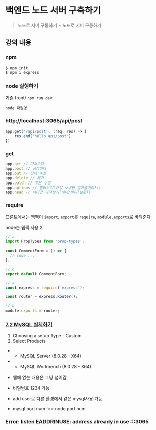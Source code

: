 # 백엔드 노드 서버 구축하기
> 노드로 서버 구동하기 ~ 노드로 서버 구동하기

## 강의 내용

### npm
```
$ npm init
$ npm i express
```

### node 실행하기

기존 front/ `npm run dev`

`node 파일명`

### http://localhost:3065/api/post

```js
app.get('/api/post', (req, res) => {
    res.end('hello api/post')
})
```

### get

```js
app.get // 가져오다
app.post // 생성하다
app.put // 전체 수정
app.delete // 제거
app.patch // 부분 수정
app.options // 찔러보기(요청 보내면 받아줄거야?;)
app.head // 헤더만 가져보기(헤더/바디(본문))
```

### require

프론트에서는 웹팩이 `import`, `export`를 `require`, `module.exports`로 바꿔준다

node는 웹팩 사용 X

```js
// a
import PropTypes from 'prop-types';  

const CommentForm = () => {
  // code ...
};

// b
export default CommentForm;
```

```js
// a
const express = require('express');

const router = express.Router();

// b
module.exports = router;
```

### [7.2 MySQL 설치하기](https://thebook.io/080229/ch07/02/)

1. Choosing a setup Type - Custom
2. Select Products
- - MySQL Server (8.0.28 - X64)
- - MySQL Workbench (8.0.28 - X64)

- 웹에 없는 내용은 그냥 넘어감
- 비밀번호 1234 가능
- add user로 다른 환경에서 같은 mysql사용 가능
- mysql port num !== node port num


### Error: listen EADDRINUSE: address already in use :::3065